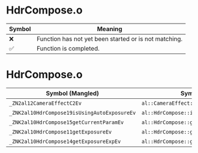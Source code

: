 # HdrCompose.o
| Symbol | Meaning 
| ------------- | ------------- 
| :x: | Function has not yet been started or is not matching. 
| :white_check_mark: | Function is completed. 


# HdrCompose.o
| Symbol (Mangled) | Symbol (Demangled) | Decompiled? |
| ------------- |  ------------- | ------------- |
| `_ZN2al12CameraEffectC2Ev` | `al::CameraEffect::CameraEffect(void)` | :white_check_mark: |
| `_ZNK2al10HdrCompose19isUsingAutoExposureEv` | `al::HdrCompose::isUsingAutoExposure(void)const` | :white_check_mark: |
| `_ZNK2al10HdrCompose15getCurrentParamEv` | `al::HdrCompose::getCurrentParam(void)const` | :white_check_mark: |
| `_ZNK2al10HdrCompose11getExposureEv` | `al::HdrCompose::getExposure(void)const` | :white_check_mark: |
| `_ZNK2al10HdrCompose14getExposureExpEv` | `al::HdrCompose::getExposureExp(void)const` | :white_check_mark: |
